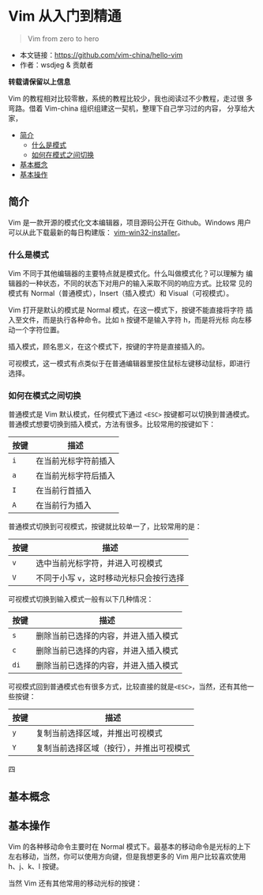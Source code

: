 # Vim 从入门到精通
> Vim from zero to hero

- 本文链接：<https://github.com/vim-china/hello-vim>
- 作者：wsdjeg & 贡献者

**转载请保留以上信息**

Vim 的教程相对比较零散，系统的教程比较少，我也阅读过不少教程，走过很
多弯路。借着 Vim-china 组织组建这一契机，整理下自己学习过的内容，
分享给大家，

<!-- vim-markdown-toc GFM -->

- [简介](#简介)
  - [什么是模式](#什么是模式)
  - [如何在模式之间切换](#如何在模式之间切换)
- [基本概念](#基本概念)
- [基本操作](#基本操作)

<!-- vim-markdown-toc -->

## 简介

Vim 是一款开源的模式化文本编辑器，项目源码公开在 Github。Windows 用户
可以从此下载最新的每日构建版： [vim-win32-installer](https://github.com/vim/vim-win32-installer/releases)。

### 什么是模式

Vim 不同于其他编辑器的主要特点就是模式化。什么叫做模式化？可以理解为
编辑器的一种状态，不同的状态下对用户的输入采取不同的响应方式。比较常
见的模式有 Normal（普通模式），Insert（插入模式）和 Visual（可视模式）。

Vim 打开是默认的模式是 Normal 模式，在这一模式下，按键不能直接将字符
插入至文件，而是执行各种命令。比如 `h` 按键不是输入字符 h，而是将光标
向左移动一个字符位置。

插入模式，顾名思义，在这个模式下，按键的字符是直接插入的。

可视模式，这一模式有点类似于在普通编辑器里按住鼠标左键移动鼠标，即进行
选择。

### 如何在模式之间切换

普通模式是 Vim 默认模式，任何模式下通过 `<ESC>` 按键都可以切换到普通模式。
普通模式想要切换到插入模式，方法有很多。比较常用的按键如下：

| 按键 | 描述                 |
| ---- | -------------------- |
| `i`  | 在当前光标字符前插入 |
| `a`  | 在当前光标字符后插入 |
| `I`  | 在当前行首插入       |
| `A`  | 在当前行为插入       |

普通模式切换到可视模式，按键就比较单一了，比较常用的是：

| 按键 | 描述                                     |
| ---- | ---------------------------------------- |
| `v`  | 选中当前光标字符，并进入可视模式         |
| `V`  | 不同于小写 `v`，这时移动光标只会按行选择 |

可视模式切换到输入模式一般有以下几种情况：

| 按键 | 描述                                 |
| ---- | ------------------------------------ |
| `s`  | 删除当前已选择的内容，并进入插入模式 |
| `c`  | 删除当前已选择的内容，并进入插入模式 |
| `di` | 删除当前已选择的内容，并进入插入模式 |

可视模式回到普通模式也有很多方式，比较直接的就是`<ESC>`，当然，还有其他一些按键：

| 按键 | 描述                                     |
| ---- | ---------------------------------------- |
| `y`  | 复制当前选择区域，并推出可视模式         |
| `Y`  | 复制当前选择区域（按行），并推出可视模式 |

四

## 基本概念

## 基本操作

Vim 的各种移动命令主要时在 Normal 模式下。最基本的移动命令是光标的上下
左右移动，当然，你可以使用方向键，但是我想更多的 Vim 用户比较喜欢使用
h、j、k、l 按键。

当然 Vim 还有其他常用的移动光标的按键：
